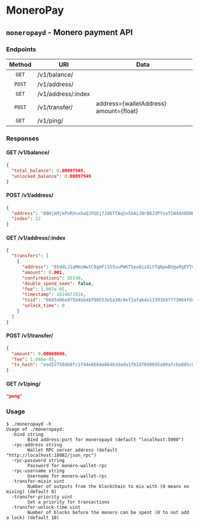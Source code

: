 # MoneroPay

## `moneropayd` - Monero payment API

### Endpoints
| Method | URI                | Data                                   |
| :----: | ------------------ | -------------------------------------- |
| `GET`  | /v1/balance/       |                                        |
| `POST` | /v1/address/       |                                        |
| `GET`  | /v1/address/:index |                                        |
| `POST` | /v1/transfer/      | address={walletAddress} amount={float} |
| `GET`  | /v1/ping/          |                                        |

### Responses
#### GET /v1/balance/
```json
{
  "total_balance": 0.00097949,
  "unlocked_balance": 0.00097949
}
```

#### POST /v1/address/
```json
{
  "address": "88HjkMjkPnRXnxkwQJPGEj7Jd6TfAqSn5bAiJNrB6J3PYsoTCW4dX6DHRknxizMaRwZ27WPmtYMfwc9RaHrBVQfSHDJn2R7",
  "index": 22
}
```

#### GET /v1/address/:index
```json
{
  "transfers": [
    {
      "address": "85ddLJ1qMmsWwtC9gmFi1S5uuPWKT5puQisQitTqNpwBUgw9gEYTmszLfQXygNUhrSGy8fzq3CEEXFkNdKHFbHWkFE3JS1s",
      "amount": 0.001,
      "confirmations": 26140,
      "double_spend_seen": false,
      "fee": 1.097e-05,
      "timestamp": 1614871910,
      "txid": "6685406e07564bb4bf90553e5a30c0ef2afab4e13393b9f773964fdcf13a39c2",
      "unlock_time": 0
    }
  ]
}
```

#### POST /v1/transfer/
```json
{
  "amount": 0.00069696,
  "fee": 1.046e-05,
  "tx_hash": "ead52758d68fc1f44e6664e86463dada1f62d7699695a00afcba085c075c2904"
}
```

#### GET /v1/ping/
```json
"pong"
```

### Usage
```
$ ./moneropayd -h
Usage of ./moneropayd:
  -bind string
        Bind address:port for moneropayd (default "localhost:5000")
  -rpc-address string
        Wallet RPC server address (default "http://localhost:18082/json_rpc")
  -rpc-password string
        Password for monero-wallet-rpc
  -rpc-username string
        Username for monero-wallet-rpc
  -transfer-mixin uint
        Number of outputs from the blockchain to mix with (0 means no mixing) (default 8)
  -transfer-priority uint
        Set a priority for transactions
  -transfer-unlock-time uint
        Number of blocks before the monero can be spent (0 to not add a lock) (default 10)
```
